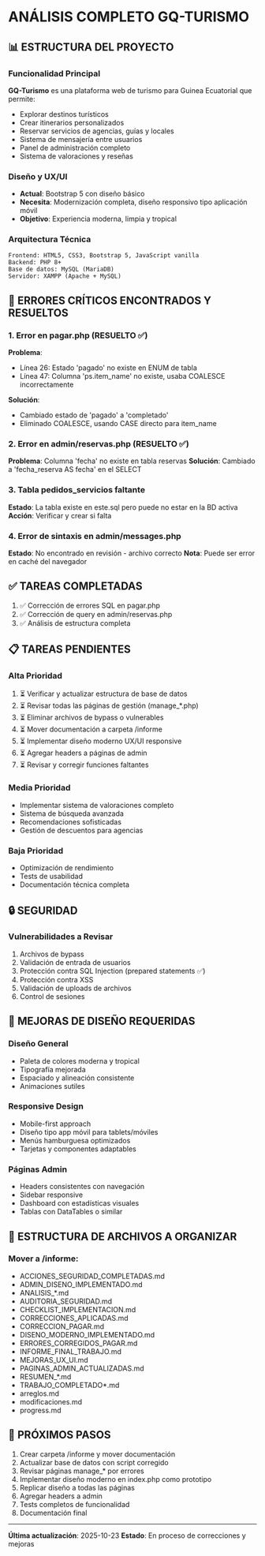 # ANÁLISIS COMPLETO GQ-TURISMO

## 📊 ESTRUCTURA DEL PROYECTO

### Funcionalidad Principal
**GQ-Turismo** es una plataforma web de turismo para Guinea Ecuatorial que permite:
- Explorar destinos turísticos
- Crear itinerarios personalizados
- Reservar servicios de agencias, guías y locales
- Sistema de mensajería entre usuarios
- Panel de administración completo
- Sistema de valoraciones y reseñas

### Diseño y UX/UI
- **Actual**: Bootstrap 5 con diseño básico
- **Necesita**: Modernización completa, diseño responsivo tipo aplicación móvil
- **Objetivo**: Experiencia moderna, limpia y tropical

### Arquitectura Técnica
```
Frontend: HTML5, CSS3, Bootstrap 5, JavaScript vanilla
Backend: PHP 8+
Base de datos: MySQL (MariaDB)
Servidor: XAMPP (Apache + MySQL)
```

## 🐛 ERRORES CRÍTICOS ENCONTRADOS Y RESUELTOS

### 1. Error en pagar.php (RESUELTO ✅)
**Problema**: 
- Línea 26: Estado 'pagado' no existe en ENUM de tabla
- Línea 47: Columna 'ps.item_name' no existe, usaba COALESCE incorrectamente

**Solución**:
- Cambiado estado de 'pagado' a 'completado'
- Eliminado COALESCE, usando CASE directo para item_name

### 2. Error en admin/reservas.php (RESUELTO ✅)
**Problema**: Columna 'fecha' no existe en tabla reservas
**Solución**: Cambiado a 'fecha_reserva AS fecha' en el SELECT

### 3. Tabla pedidos_servicios faltante
**Estado**: La tabla existe en este.sql pero puede no estar en la BD activa
**Acción**: Verificar y crear si falta

### 4. Error de sintaxis en admin/messages.php
**Estado**: No encontrado en revisión - archivo correcto
**Nota**: Puede ser error en caché del navegador

## ✅ TAREAS COMPLETADAS

1. ✅ Corrección de errores SQL en pagar.php
2. ✅ Corrección de query en admin/reservas.php
3. ✅ Análisis de estructura completa

## 📋 TAREAS PENDIENTES

### Alta Prioridad
1. ⏳ Verificar y actualizar estructura de base de datos
2. ⏳ Revisar todas las páginas de gestión (manage_*.php)
3. ⏳ Eliminar archivos de bypass o vulnerables
4. ⏳ Mover documentación a carpeta /informe
5. ⏳ Implementar diseño moderno UX/UI responsive
6. ⏳ Agregar headers a páginas de admin
7. ⏳ Revisar y corregir funciones faltantes

### Media Prioridad
- Implementar sistema de valoraciones completo
- Sistema de búsqueda avanzada
- Recomendaciones sofisticadas
- Gestión de descuentos para agencias

### Baja Prioridad
- Optimización de rendimiento
- Tests de usabilidad
- Documentación técnica completa

## 🔒 SEGURIDAD

### Vulnerabilidades a Revisar
1. Archivos de bypass
2. Validación de entrada de usuarios
3. Protección contra SQL Injection (prepared statements ✅)
4. Protección contra XSS
5. Validación de uploads de archivos
6. Control de sesiones

## 🎨 MEJORAS DE DISEÑO REQUERIDAS

### Diseño General
- Paleta de colores moderna y tropical
- Tipografía mejorada
- Espaciado y alineación consistente
- Animaciones sutiles

### Responsive Design
- Mobile-first approach
- Diseño tipo app móvil para tablets/móviles
- Menús hamburguesa optimizados
- Tarjetas y componentes adaptables

### Páginas Admin
- Headers consistentes con navegación
- Sidebar responsive
- Dashboard con estadísticas visuales
- Tablas con DataTables o similar

## 📁 ESTRUCTURA DE ARCHIVOS A ORGANIZAR

### Mover a /informe:
- ACCIONES_SEGURIDAD_COMPLETADAS.md
- ADMIN_DISENO_IMPLEMENTADO.md
- ANALISIS_*.md
- AUDITORIA_SEGURIDAD.md
- CHECKLIST_IMPLEMENTACION.md
- CORRECCIONES_APLICADAS.md
- CORRECCION_PAGAR.md
- DISENO_MODERNO_IMPLEMENTADO.md
- ERRORES_CORREGIDOS_PAGAR.md
- INFORME_FINAL_TRABAJO.md
- MEJORAS_UX_UI.md
- PAGINAS_ADMIN_ACTUALIZADAS.md
- RESUMEN_*.md
- TRABAJO_COMPLETADO*.md
- arreglos.md
- modificaciones.md
- progress.md

## 🚀 PRÓXIMOS PASOS

1. Crear carpeta /informe y mover documentación
2. Actualizar base de datos con script corregido
3. Revisar páginas manage_* por errores
4. Implementar diseño moderno en index.php como prototipo
5. Replicar diseño a todas las páginas
6. Agregar headers a admin
7. Tests completos de funcionalidad
8. Documentación final

---
**Última actualización**: 2025-10-23
**Estado**: En proceso de correcciones y mejoras
